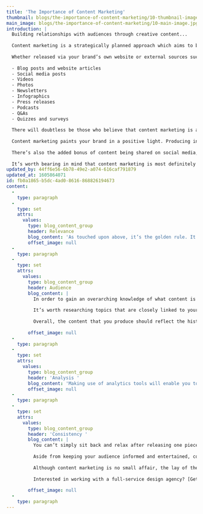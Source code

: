 ```yaml
---
title: 'The Importance of Content Marketing'
thumbnail: blogs/the-importance-of-content-marketing/10-thumbnail-image.jpg
main_image: blogs/the-importance-of-content-marketing/10-main-image.jpg
introduction: |
  Building relationships with audiences through creative content...
  
  Content marketing is a strategically planned approach which aims to build relationships with audiences by supplying them with high-quality informative and entertaining content. The end goal is, like most elements of branding, to attract both new and repeat custom. By supplying audiences with relevant and useful content (relevant being the keyword here, but we’ll get to that), brands can establish a meaningful connection with their target market whilst improving people’s lives at the same time. 
  
  Whether released via your brand’s own website or external sources such as social media, the list of content marketing options is seemingly endless. Here are just a few examples:
  
  - Blog posts and website articles
  - Social media posts
  - Videos
  - Photos
  - Newsletters
  - Infographics
  - Press releases
  - Podcasts
  - Q&As
  - Quizzes and surveys
  
  There will doubtless be those who believe that content marketing is a waste of time and effort. Whilst there’s no argument that creating and releasing content on a consistent basis does requires both, the importance of content marketing as a key player in modern branding cannot be overstated enough.
  
  Content marketing paints your brand in a positive light. Producing informative and impactful content demonstrates that your brand shows concern for people. Being perceived as a useful resource of expertise will increase trust and reliability and, in turn, will establish a connection with audiences. Brand connections ultimately drive purchases. 
  
  There’s also the added bonus of content being shared on social media, generating yet further free attention towards your brand. The bottom line is as follows: presenting your audience with an enjoyable experience will drive action, whether it be sharing your content, engaging with your brand on an emotional level or making a purchase.
   
  It’s worth bearing in mind that content marketing is most definitely a long-term approach, one based on strategy and careful planning. And if the term ‘content marketing strategy’ is enough to strike fear into your heart, let’s see if our bitesize summary of the basics can’t ease your mind...
updated_by: 44ff6e56-6b78-49e2-a074-616caf791879
updated_at: 1605864071
id: fb0a1865-b5dc-4ad0-8616-868826194673
content:
  -
    type: paragraph
  -
    type: set
    attrs:
      values:
        type: blog_content_group
        header: Relevance
        blog_content: 'As touched upon above, it’s the golden rule. It’s not about simply spamming your audience base with meaningless content – each piece must bring true value to people’s lives. Perhaps you could release a series of problem solving ‘How To…’ articles, or informative videos which are explained via a demonstration of your brand’s expertise. Whatever route you opt for, create a learning journey for the audience, keep them entertained and remember: it’s not always about directly selling your brand’s products or services. '
        offset_image: null
  -
    type: paragraph
  -
    type: set
    attrs:
      values:
        type: blog_content_group
        header: Audience
        blog_content: |
          In order to gain an overarching knowledge of what content is relevant, it’s really a case of understanding your target market. Once you have successfully identified your audience, you can then choose which methods of content marketing are the most appropriate. The demographic of your target market will dictate three key things: the content, the format and the channels through which content marketing is released.
          
          It’s worth researching topics that are closely linked to your audience’s needs and beliefs. A brainstorming session will deliver an array of subjects that your content marketing can cover. It’s important to keep in mind that verging too heavily on endless industry-related content might start to wear your audience down – after all, content marketing should be about creating an enjoyable experience for people, not an overbearing one. Throwing in the occasional light-hearted (perhaps topical or newsworthy) post will be a welcome surprise which will prevent things from getting overly serious.  
          
          Overall, the content that you produce should reflect the history and values of your brand – this will enable audiences to understand the benefits that your brand brings to people. 
          
        offset_image: null
  -
    type: paragraph
  -
    type: set
    attrs:
      values:
        type: blog_content_group
        header: 'Analysis '
        blog_content: 'Making use of analytics tools will enable you to understand what content resonates with people. Analysis provides the perfect opportunity to learn and adjust your content according to what your target market enjoys. It can’t hurt to check out your brand’s competitors, either – see what they’re posting about (and how often) and you might find ways of improving on what they have to offer. If your brand is doing things better than its rivals, it won’t go unnoticed by potential customers.'
        offset_image: null
  -
    type: paragraph
  -
    type: set
    attrs:
      values:
        type: blog_content_group
        header: 'Consistency '
        blog_content: |
          You can’t simply sit back and relax after releasing one piece of content – it’s your responsibility to ensure that your content marketing is consistent and timely. If you regularly produce high-quality, relevant content, people will look forward to receiving it on a regular basis (perhaps even at a specific date and time). Ensuring that you are organised – with the help of an editorial calendar – will stand you in good stead. You’ll be able to clearly plot your brand’s content marketing strategy as well as prepare releases for specific dates (think national holidays or seasonal posts, for example). Additionally, acquiring a backlog of content for future releases will ensure that you needn’t worry about rushing to string something together on short notice. 
          
          Aside from keeping your audience informed and entertained, consistent content marketing will boost the chances of your brand’s website ranking higher in searches. Google uses publication patterns to automatically detect which websites regularly publish content – the reward for your brand comes in the form of being bumped up the rankings, an invaluable benefit of content marketing and a free way of increasing your audience reach.
          
          Although content marketing is no small affair, the lay of the land is fairly simple: the consistent release of high-quality content will paint a picture of a well-rounded brand that cares for its audience. Content marketing might well be the first point of contact between your brand and your audience – invest time into getting things right, and it could be the beginning of a beautiful friendship. 
          
          Interested in working with a full-service design agency? [Get in touch with our team today.](/contact)
          
        offset_image: null
  -
    type: paragraph
---
```

